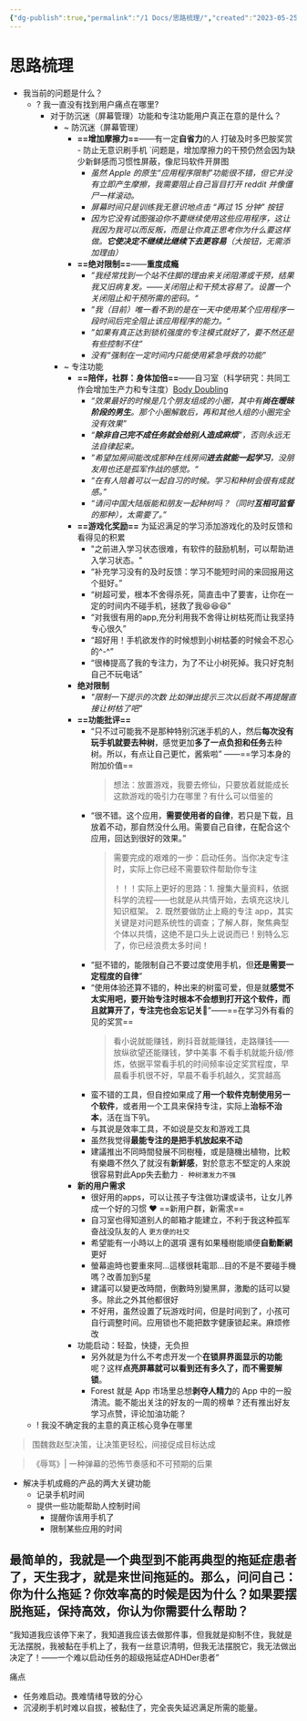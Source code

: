 ```yaml
---
{"dg-publish":true,"permalink":"/1 Docs/思路梳理/","created":"2023-05-25T11:27:26.491+08:00","updated":"2023-05-26T01:09:35.605+08:00"}
---
```


# 思路梳理

- 我当前的问题是什么？
	- ? 我一直没有找到用户痛点在哪里?
		- 对于防沉迷（屏幕管理）功能和专注功能用户真正在意的是什么？
			- ~ 防沉迷（屏幕管理）
				- **==增加摩擦力==**——有一定**自省力**的人
				  打破及时多巴胺奖赏 - 防止无意识刷手机
				  `问题是，增加摩擦力的干预仍然会因为缺少新鲜感而习惯性屏蔽，像尼玛软件开屏图
					- *虽然 Apple 的原生“应用程序限制”功能很不错，但它并没有立即产生摩擦，我需要阻止自己盲目打开 reddit 并像僵尸一样滚动。*
					- *屏幕时间只是训练我无意识地点击 “再过 15 分钟” 按钮*
					- *因为它没有试图强迫你不要继续使用这些应用程序，这让我因为我可以而反叛，而是让你真正思考你为什么要这样做。**它使决定不继续比继续下去更容易**（大按钮，无需添加理由）*
				- **==绝对限制==**——**重度成瘾**
					- *”我经常找到一个站不住脚的理由来关闭阻滞或干预，结果我又旧病复发。——关闭阻止和干预太容易了。设置一个关闭阻止和干预所需的密码。“*
					- *”我（目前）唯一看不到的是在一天中使用某个应用程序一段时间后完全阻止该应用程序的能力。“*
					- *”如果有真正达到锁机强度的专注模式就好了，要不然还是有些控制不住“*
					- *没有“强制在一定时间内只能使用紧急呼救的功能”*
			- ~ 专注功能
				- **==陪伴，社群：身体加倍==**——自习室（科学研究：共同工作会增加生产力和专注度）[Body Doubling](https://bodydoubling.com/)
					- *“效果最好的时候是几个朋友组成的小圈，其中有**尚在暧昧阶段的男生**。那个小圈解散后，再和其他人组的小圈完全没有效果”*
					- *“**除非自己完不成任务就会给别人造成麻烦**”，否则永远无法自律起来。*
					- *”希望加房间能改成那种在线房间**进去就能一起学习**，没朋友用也还是孤军作战的感觉。“*
					- *“在有人陪着可以一起自习的时候。学习和种树会很有成就感。”*
					- *“请问中国大陆版能和朋友一起种树吗？（同时**互相可监督**的那种），太需要了。”*
				- **==游戏化奖励==**
				  为延迟满足的学习添加游戏化的及时反馈和看得见的积累
					- "之前进入学习状态很难，有软件的鼓励机制，可以帮助进入学习状态。"
					- “补充学习没有的及时反馈：学习不能短时间的来回报用这个挺好。”
					- “树超可爱，根本不舍得杀死，简直击中了要害，让你在一定的时间内不碰手机，拯救了我😆😆😆”
					- “对我很有用的app,充分利用我不舍得让树枯死而让我坚持专心很久”
					- “超好用！手机欲发作的时候想到小树枯萎的时候会不忍心的^-^”
					- “很棒提高了我的专注力，为了不让小树死掉。我只好克制自己不玩电话”
				- **绝对限制**
					- *"限制一下提示的次数 比如弹出提示三次以后就不再提醒直接让树枯了吧"* 
				- **==功能批评==**
					- “只不过可能我不是那种特别沉迷手机的人，然后**每次没有玩手机就要去种树**，感觉更加**多了一点负担和任务**去种树。所以，有点让自己更忙，酱紫啦” ——==学习本身的附加价值==
					  > 想法：放置游戏，我要去修仙，只要放着就能成长
					  > 这款游戏的吸引力在哪里？有什么可以借鉴的
					- “很不错。这个应用，**需要使用者的自律**，若只是下载，且放着不动，那自然没什么用。需要自己自律，在配合这个应用，回达到很好的效果。”
					  > 需要完成的艰难的一步：启动任务。当你决定专注时，实际上你已经不需要软件帮助你专注
					  > 
					  > ！！！实际上更好的思路：1. 搜集大量资料，依据科学的流程——也就是从共情开始，去填充这块儿知识框架。
					  > 2. 既然要做防止上瘾的专注 app，其实关键是对问题系统性的调查；了解人群，聚焦典型个体以共情，这绝不是口头上说说而已！别特么忘了，你已经浪费太多时间！
					- “挺不错的，能限制自己不要过度使用手机，但**还是需要一定程度的自律**”
					- “使用体验还算不错的，种出来的树蛮可爱，但是就**感觉不太实用吧，要开始专注时根本不会想到打开这个软件，而且就算开了，专注完也会忘记关**🤣”——==在学习外有看的见的奖赏==
					  > 看小说就能赚钱，刷抖音就能赚钱，走路赚钱——放纵欲望还能赚钱，梦中美事
					  > 不看手机就能升级/修炼，依据平常看手机的时间频率设定奖赏程度，早晨看手机很不好，早晨不看手机越久，奖赏越高
					- 蛮不错的工具，但自控如果成了**用一个软件克制使用另一个软件**，或者用一个工具来保持专注，实际上**治标不治本**，活在当下叭。
					- 与其说是效率工具，不如说是交友和游戏工具
					- 虽然我觉得**最能专注的是把手机放起来不动**
					- 建議推出不同時間發展不同樹種，或是隨機出植物，比較有樂趣不然久了就沒有**新鮮感**，對於意志不堅定的人來說很容易對此App失去動力 `- 种树激发力不强`
				- **新的用户需求**
					- 很好用的apps，可以让孩子专注做功课或读书，让女儿养成一个好的习惯 ❤️ ==新用户群，新需求==
					- 自习室也得知道别人的邮箱才能建立，不利于我这种孤军奋战没队友的人 `更方便的社交`
					- 希望能有一小時以上的選項 還有如果種樹能順便**自動斷網**更好
					- 螢幕逾時也要重來阿...這樣很耗電耶...目的不是不要碰手機嗎？改善加到5星
					- 建議可以變更改時間，倒數時別變黑屏，激勵的話可以變多。除此之外其他都很好
					- 不好用，虽然设置了玩游戏时间，但是时间到了，小孩可自行调整时间。应用锁也不能把数字健康锁起来。麻烦修改
				- 功能启动：轻盈，快捷，无负担
					- 另外就是为什么不考虑开发一个**在锁屏界面显示的功能**呢？这样**点亮屏幕就可以看到还有多久了，而不需要解锁**。
					- Forest 就是 App 市场里总想**剥夺人精力**的 App 中的一股清流。能不能出关注的好友的一周的榜单？还有推出好友学习点赞，评论加油功能？
	- ! 我没不确定我的主意的真正核心竞争在哪里

> 围魏救赵型决策，让决策更轻松，间接促成目标达成

>《辱骂》| 一种弹幕的恐怖节奏感和不可预期的后果

- 解决手机成瘾的产品的两大关键功能
	- 记录手机时间
	- 提供一些功能帮助人控制时间
		- 提醒你该用手机了
		- 限制某些应用的时间

## 最简单的，我就是一个典型到不能再典型的拖延症患者了，天生我才，就是来世间拖延的。那么，问问自己：你为什么拖延？你效率高的时候是因为什么？如果要摆脱拖延，保持高效，你认为你需要什么帮助？


“我知道我应该停下来了，我知道我应该去做那件事，但我就是抑制不住，我就是无法摆脱，我被黏在手机上了，我有一丝意识清明，但我无法摆脱它，我无法做出决定了！——一个难以启动任务的超级拖延症ADHDer患者”

痛点

- 任务难启动。畏难情绪导致的分心
- 沉浸刷手机时难以自拔，被黏住了，完全丧失延迟满足所需的能量。

